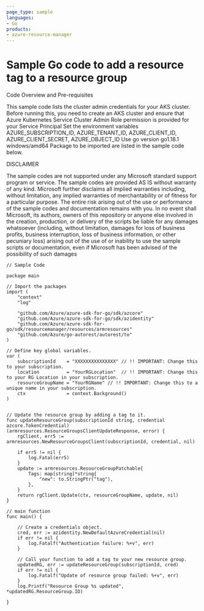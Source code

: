 ```yaml
---
page_type: sample
languages:
- Go
products:
- azure-resource-manager
---
```



# Sample Go code to add a resource tag to a resource group


 Code Overview and Pre-requisites
 
 This sample code lists the cluster admin credentials for your AKS cluster.
 Before running this, you need to create an AKS cluster and ensure that Azure Kubernetes Service Cluster Admin Role permission is provided for your Service Principal
 Set the environment variables AZURE_SUBSCRIPTION_ID, AZURE_TENANT_ID, AZURE_CLIENT_ID, AZURE_CLIENT_SECRET, AZURE_OBJECT_ID
 Use go version go1.18.1 windows/amd64
 Package to be imported are listed in the sample code below.


DISCLAIMER

The sample codes are not supported under any Microsoft standard support program or service. The sample codes are provided AS IS without warranty of any kind. Microsoft further disclaims all implied warranties including, without limitation, any implied warranties of merchantability or of fitness for a particular purpose. The entire risk arising out of the use or performance of the sample codes and documentation remains with you. In no event shall Microsoft, its authors, owners of this repository or anyone else involved in the creation, production, or delivery of the scripts be liable for any damages whatsoever (including, without limitation, damages for loss of business profits, business interruption, loss of business information, or other pecuniary loss) arising out of the use of or inability to use the sample scripts or documentation, even if Microsoft has been advised of the possibility of such damages 


```
// Sample Code

package main

// Import the packages
import (
	"context"
	"log"

	"github.com/Azure/azure-sdk-for-go/sdk/azcore"
	"github.com/Azure/azure-sdk-for-go/sdk/azidentity"
	"github.com/Azure/azure-sdk-for-go/sdk/resourcemanager/resources/armresources"
	"github.com/Azure/go-autorest/autorest/to"
)

// Define key global variables.
var (
	subscriptionId    = "XXXXXXXXXXXXXXX" // !! IMPORTANT: Change this to your subscription.
	location          = "YourRGLocation"  // !! IMPORTANT: Change this to your RG Location in your subscription.
	resourceGroupName = "YourRGName" // !! IMPORTANT: Change this to a unique name in your subscription.
	ctx               = context.Background()
)


// Update the resource group by adding a tag to it.
func updateResourceGroup(subscriptionId string, credential azcore.TokenCredential) (armresources.ResourceGroupsClientUpdateResponse, error) {
	rgClient, err5 := armresources.NewResourceGroupsClient(subscriptionId, credential, nil)

	if err5 != nil {
		log.Fatal(err5)
	}
	update := armresources.ResourceGroupPatchable{
		Tags: map[string]*string{
			"new": to.StringPtr("tag"),
		},
	}
	return rgClient.Update(ctx, resourceGroupName, update, nil)
}

// main function
func main() {

	// Create a credentials object.
	cred, err := azidentity.NewDefaultAzureCredential(nil)
	if err != nil {
		log.Fatalf("Authentication failure: %+v", err)
	}

	// Call your function to add a tag to your new resource group.
	updatedRG, err := updateResourceGroup(subscriptionId, cred)
	if err != nil {
		log.Fatalf("Update of resource group failed: %+v", err)
	}
	log.Printf("Resource Group %s updated", *updatedRG.ResourceGroup.ID)

}
```
